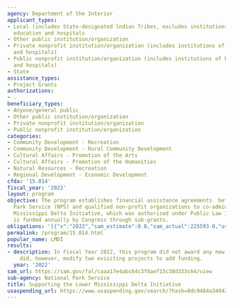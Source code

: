 ```yaml
---
agency: Department of the Interior
applicant_types:
- Local (includes State-designated lndian Tribes, excludes institutions of higher
  education and hospitals
- Other public institution/organization
- Private nonprofit institution/organization (includes institutions of higher education
  and hospitals)
- Public nonprofit institution/organization (includes institutions of higher education
  and hospitals)
- State
assistance_types:
- Project Grants
authorizations:
- .
beneficiary_types:
- Anyone/general public
- Other public institution/organization
- Private nonprofit institution/organization
- Public nonprofit institution/organization
categories:
- Community Development - Recreation
- Community Development - Rural Community Development
- Cultural Affairs - Promotion of the Arts
- Cultural Affairs - Promotion of the Humanities
- Natural Resources - Recreation
- Regional Development - Economic Development
cfda: '15.014'
fiscal_year: '2022'
layout: program
objective: The program establishes financial assistance agreements  between the National
  Park Service (NPS) and qualified non-profit organizations to co-administer the Lower
  Mississippi Delta Initiative, which was authorized under Public Law 103-433 and
  is funded annually by Congress through sub-grants.
obligations: '[{"x":"2022","sam_estimate":0.0,"sam_actual":225593.0,"usa_spending_actual":225593.47},{"x":"2023","sam_estimate":227700.0,"sam_actual":0.0,"usa_spending_actual":227700.0},{"x":"2024","sam_estimate":227700.0,"sam_actual":0.0,"usa_spending_actual":0.0}]'
permalink: /program/15.014.html
popular_name: LMDI
results:
- description: In Fiscal Year 2022, this program did not award any new projects, but
    did, however, modify two exisiting projects to add funding.
  year: '2022'
sam_url: https://sam.gov/fal/caaa17e4abc64c3f8aef15c38d353c64/view
sub-agency: National Park Service
title: Supporting the Lower Mississippi Delta Initiative
usaspending_url: https://www.usaspending.gov/search/?hash=0dc9484a3494236b055ceb40d28d573b
---
```

